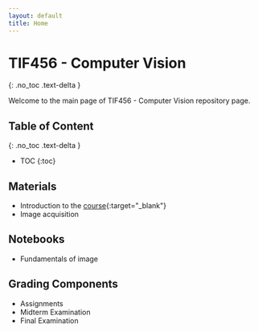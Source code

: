 ```yaml
---
layout: default
title: Home
---
```


# TIF456 - Computer Vision
{: .no_toc .text-delta }

Welcome to the main page of TIF456 - Computer Vision repository page.

## Table of Content
{: .no_toc .text-delta }

* TOC
{:toc}


## Materials
  - Introduction to the [course](KRS.md){:target="_blank"}
  - Image acquisition
  
## Notebooks
  - Fundamentals of image

## Grading Components
- Assignments
- Midterm Examination
- Final Examination
